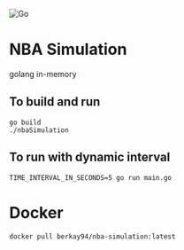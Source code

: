 ![Go](https://img.shields.io/github/go-mod/go-version/vigo/statoo)

# NBA Simulation
golang in-memory

## To build and run
```
go build
./nbaSimulation
```

## To run with dynamic interval
```
TIME_INTERVAL_IN_SECONDS=5 go run main.go
```

# Docker
```
docker pull berkay94/nba-simulation:latest
```
